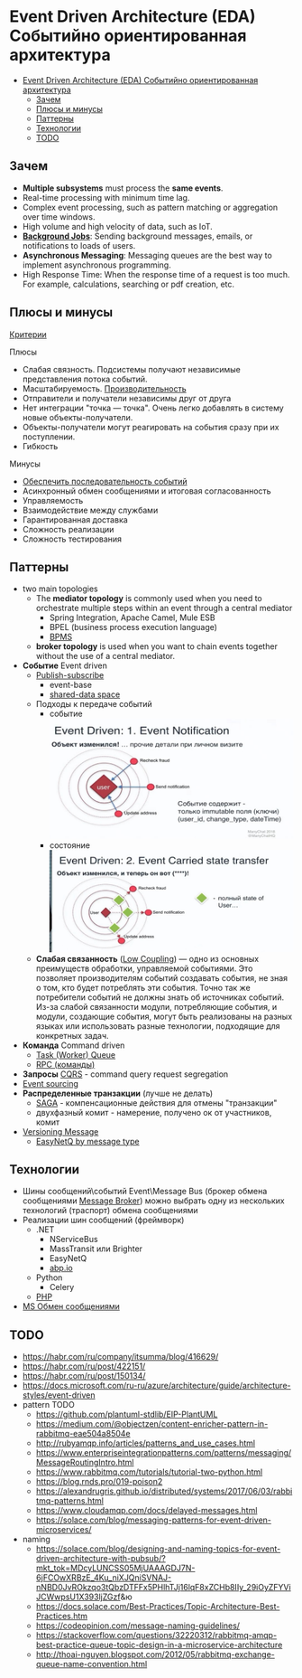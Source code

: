 # Event Driven Architecture (EDA) Событийно ориентированная архитектура

- [Event Driven Architecture (EDA) Событийно ориентированная архитектура](#event-driven-architecture-eda-событийно-ориентированная-архитектура)
  - [Зачем](#зачем)
  - [Плюсы и минусы](#плюсы-и-минусы)
  - [Паттерны](#паттерны)
  - [Технологии](#технологии)
  - [TODO](#todo)

## Зачем

- __Multiple subsystems__ must process the __same events__.
- Real-time processing with minimum time lag.
- Complex event processing, such as pattern matching or aggregation over time windows.
- High volume and high velocity of data, such as IoT.
- __[Background Jobs](../pattern/background.job.md)__: Sending background messages, emails, or notifications to loads of users.
- __Asynchronous Messaging__: Messaging queues are the best way to implement asynchronous programming.
- High Response Time: When the response time of a request is too much. For example, calculations, searching or pdf creation, etc.

## Плюсы и минусы

[Критерии](../arch.criteria.md)

Плюсы

- Слабая связность. Подсистемы получают независимые представления потока событий.
- Масштабируемость. [Производительность](https://habr.com/ru/company/oleg-bunin/blog/310418/)
- Отправители и получатели независимы друг от друга
- Нет интеграции "точка — точка". Очень легко добавлять в систему новые объекты-получатели.
- Объекты-получатели могут реагировать на события сразу при их поступлении.
- Гибкость

Минусы

- [Обеспечить последовательность событий](https://docs.microsoft.com/ru-ru/azure/architecture/guide/architecture-styles/event-driven)
- Асинхронный обмен сообщениями и итоговая согласованность
- Управляемость
- Взаимодействие между службами
- Гарантированная доставка
- Сложность реализации
- Сложность тестирования

## Паттерны

- two main topologies
  - The __mediator topology__ is commonly used when you need to orchestrate multiple steps within an event through a central mediator
    - Spring Integration, Apache Camel, Mule ESB
    - BPEL (business process execution language)
    - [BPMS](../system.class/bpms.md)
  - __broker topology__ is used when you want to chain events together without the use of a central mediator.
- __Событие__ Event driven
  - [Publish-subscribe](../../technology/middleware/messagebus/rmq.md)
    - event-base
    - [shared-data space](https://apolomodov.medium.com/coa-distributed-systems-4th-ed-2-architecture-af563b2332bd)
  <!-- ![](../../img/arch/eda/eda.driven.jpg) -->
  - Подходы к передаче событий
    - событие ![event](../../img/arch/eda/eda.event.jpg)
    - состояние ![state](../../img/arch/eda/eda.state.jpg)
  - __Слабая связанность__ ([Low Coupling](https://habr.com/ru/post/706630/)) — одно из основных преимуществ обработки, управляемой событиями. Это позволяет производителям событий создавать события, не зная о том, кто будет потреблять эти события. Точно так же потребители событий не должны знать об источниках событий. Из-за слабой связанности модули, потребляющие события, и модули, создающие события, могут быть реализованы на разных языках или использовать разные технологии, подходящие для конкретных задач.
- __Команда__ Command driven
  - [Task (Worker) Queue](../../technology/middleware/messagebus/rmq.md)
  - [RPC (команды)](../../technology/middleware/messagebus/rmq.md)
- __Запросы__ [CQRS](../pattern/pattern.cqrs.md) - command query request segregation
- [Event sourcing](../pattern/integration/event.sourcing.md)
- __Распределенные транзакции__ (лучше не делать)
  - [SAGA](../pattern/pattern.saga.md) - компенсационные действия для отмены "транзакции"
  - двухфазный комит - намерение, получено ок от участников, комит  
- [Versioning Message](https://www.youtube.com/watch?v=mEzYTuYSork&list=PLx8uyNNs1ri2MBx6BjPum5j9_MMdIfM9C&index=11&ab_channel=ChrisPatterson)
  - [EasyNetQ by message type](https://github.com/EasyNetQ/EasyNetQ/wiki/Versioning-Messages)

## Технологии

- Шины сообщений\событий Event\Message Bus (брокер обмена сообщениями [Message Broker](../pattern/integration/pattern.messagebroker.md)) можно выбрать одну из нескольких технологий (траспорт) обмена сообщениями
- Реализации шин сообщений (фреймворк)
  - .NET
    - NServiceBus
    - MassTransit или Brighter
    - EasyNetQ
    - [abp.io](https://docs.abp.io/en/abp/4.4/Distributed-Event-Bus)
  - Python
    - Celery
  - [PHP](../../technology/framework/php.md)
- [MS Обмен сообщениями](https://docs.microsoft.com/ru-ru/azure/architecture/guide/technology-choices/messaging)

## TODO

- <https://habr.com/ru/company/itsumma/blog/416629/>
- <https://habr.com/ru/post/422151/>
- <https://habr.com/ru/post/150134/>
- <https://docs.microsoft.com/ru-ru/azure/architecture/guide/architecture-styles/event-driven>
- pattern TODO
  - <https://github.com/plantuml-stdlib/EIP-PlantUML>
  - <https://medium.com/@objectzen/content-enricher-pattern-in-rabbitmq-eae504a8504e>
  - <http://rubyamqp.info/articles/patterns_and_use_cases.html>
  - <https://www.enterpriseintegrationpatterns.com/patterns/messaging/MessageRoutingIntro.html>
  - <https://www.rabbitmq.com/tutorials/tutorial-two-python.html>
  - <https://blog.rnds.pro/019-poison2>
  - <https://alexandrugris.github.io/distributed/systems/2017/06/03/rabbitmq-patterns.html>
  - <https://www.cloudamqp.com/docs/delayed-messages.html>
  - <https://solace.com/blog/messaging-patterns-for-event-driven-microservices/>
- naming
  - <https://solace.com/blog/designing-and-naming-topics-for-event-driven-architecture-with-pubsub/?mkt_tok=MDcyLUNCSS05MjUAAAGDJ7N-6jFCOwXRBzE_4Ku_niXJQniSVNAJ-nNBD0JvROkzqo3tQbzDTFFx5PHlhTJj16lqF8xZCHb8IIy_29iOyZFYViJCWwpsU1X393ljZGzf>&ю
  - <https://docs.solace.com/Best-Practices/Topic-Architecture-Best-Practices.htm>
  - <https://codeopinion.com/message-naming-guidelines/>
  - <https://stackoverflow.com/questions/32220312/rabbitmq-amqp-best-practice-queue-topic-design-in-a-microservice-architecture>
  - <http://thoai-nguyen.blogspot.com/2012/05/rabbitmq-exchange-queue-name-convention.html>
